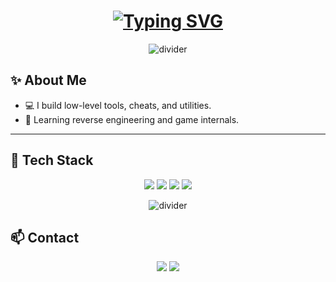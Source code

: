 
<h1 align="center">
  <a href="https://github.com/cloxyowo">
    <img src="https://readme-typing-svg.demolab.com?font=Fira+Code&weight=700&size=28&duration=3000&pause=1000&color=AD00FF&center=true&vCenter=true&width=650&lines=Hey%2C+I'm+Cloxy+%F0%9F%91%8B;C%2B%2B+%7C+Lua+%7C+C%23+Developer" alt="Typing SVG" />
  </a>
</h1>

<p align="center">
  <img src="https://capsule-render.vercel.app/api?type=waving&color=0:000000,50:3b0a91,100:AD00FF&height=80&section=header" alt="divider"/>
</p>

## ✨ About Me
- 💻 I build low-level tools, cheats, and utilities.  
- 🧠 Learning reverse engineering and game internals.  


---

## 🧰 Tech Stack
<p align="center">
  <img src="https://img.shields.io/badge/C++-000000?style=for-the-badge&logo=cplusplus&logoColor=AD00FF" />
  <img src="https://img.shields.io/badge/Lua-000000?style=for-the-badge&logo=lua&logoColor=AD00FF" />
  <img src="https://img.shields.io/badge/C%23-000000?style=for-the-badge&logo=dotnet&logoColor=AD00FF" />
  <img src="https://img.shields.io/badge/Windows%20API-000000?style=for-the-badge&logo=windows&logoColor=AD00FF" />
</p>


<p align="center">
  <img src="https://capsule-render.vercel.app/api?type=waving&color=0:AD00FF,50:3b0a91,100:000000&height=80&section=footer" alt="divider"/>
</p>

## 📫 Contact
<p align="center">
  <a href="mailto:cloxy@azura.uno"><img src="https://img.shields.io/badge/Email-AD00FF?style=for-the-badge&logo=gmail&logoColor=white" /></a>
  <a href="https://discord.com/users/1327631433249984603"><img src="https://img.shields.io/badge/Discord-AD00FF?style=for-the-badge&logo=discord&logoColor=white" /></a>
</p>
